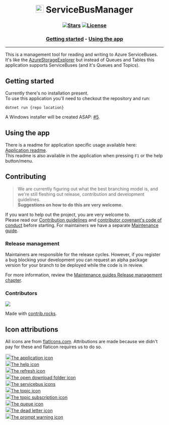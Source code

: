 [//]: # (Header)

[license-url]: /License.md#readme
[license-shield]: https://img.shields.io/badge/license-Apache--2.0-blue.svg?style=flat-square
[repo-stars-url]: https://github.com/Marvin-Brouwer/ServiceBusManager/stargazers
[repo-stars-shield]: https://img.shields.io/github/stars/Marvin-Brouwer/ServiceBusManager.svg?color=brightgreen&style=flat-square

<h1 align="center">
	<img src="/src/MarvinBrouwer.ServiceBusManager/Resources/app-icon.png" alt="logo" width="25" height="25" /> 
	ServiceBusManager
</h1>

<h3 align="center">

[![Stars][repo-stars-shield]][repo-stars-url] [![License][license-shield]][license-url]

</h3>

[//]: # (TOC)

<h3 align="center">

[Getting started](#getting-started) - [Using the app](#using-the-app)

</h3>
<hr/>

[//]: # (Document)

This is a management tool for reading and writing to Azure ServiceBuses.  
It's like the [AzureStorageExplorer](https://github.com/microsoft/AzureStorageExplorer#readme) but instead of Queues and Tables this application supports ServiceBuses (and it's Queues and Topics).  

## Getting started

Currently there's no installation present.  
To use this application you'll need to checkout the repository and run:  

```text
dotnet run {repo location}
```

A Windows installer will be created ASAP: [#5](https://github.com/Marvin-Brouwer/ServiceBusManager/issues/5).

## Using the app

There is a readme for application specific usage available here:  
[Application readme](./src//MarvinBrouwer.ServiceBusManager/Readme.md).  
This readme is also available in the application when pressing `F1` or the help button/menu.  

## Contributing

> We are currently figuring out what the best branching model is, and we're still fleshing out release, contribution and development guidelines.  
> **Suggestions on how to do this are very welcome.**  
  
If you want to help out the project, you are very welcome to.  
Please read our [Contribution guidelines](/docs/Contributing.md#readme) and [contributor covenant's code of conduct](https://www.contributor-covenant.org) before starting.
For maintainers we have a separate [Maintenance guide](/docs/Maintaining.md#readme).  

### Release management

Maintainers are responsible for the release cycles.
However, if you register a bug blocking your development you can request an alpha package version for your branch to be deployed while the code is in review.

For more information, review the [Maintenance guides Release management chapter](/docs/Maintaining.md#release-management).  

### Contributors

<a href="https://github.com/Marvin-Brouwer/ServiceBusManager/graphs/contributors">
  <img src="https://contrib.rocks/image?repo=Marvin-Brouwer/ServiceBusManager" />
</a>

Made with [contrib.rocks](https://contrib.rocks).


## Icon attributions

All icons are from [flatIcons.com](https://www.flaticon.com/free-icons). 
Attributions are made because we didn't pay for these and flaticon requires us to do so.  

<a href="https://www.flaticon.com/free-icon/unemployment_4840311">
	<img src="/src/MarvinBrouwer.ServiceBusManager/Resources/Icons/app-icon.png" alt="" width="18" height="18" class="icon"/>The application icon
</a><br/>
<a href="https://www.flaticon.com/free-icon/info_785822">
	<img src="/src/MarvinBrouwer.ServiceBusManager/Resources/Icons/info.png" alt="" width="18" height="18" class="icon"/>The help icon
</a><br/>
<a href="https://www.flaticon.com/premium-icon/refresh-button_2267901">
	<img src="/src/MarvinBrouwer.ServiceBusManager/Resources/Icons/refresh-button.png" alt="" width="18" height="18" class="icon"/>The refresh icon
</a><br/>
<a href="https://www.flaticon.com/premium-icon/open-folder_3735134">
	<img src="/src/MarvinBrouwer.ServiceBusManager/Resources/Icons/open-folder.png" alt="" width="18" height="18" class="icon"/>The open download folder icon
</a><br/>
<a href="https://www.flaticon.com/free-icon/hub_984448">
	<img src="/src/MarvinBrouwer.ServiceBusManager/Resources/Icons/servicebus.png" alt="" width="18" height="18" class="icon"/>The servicebus icons
</a><br/>
<a href="https://www.flaticon.com/premium-icon/book_2702096">
	<img src="/src/MarvinBrouwer.ServiceBusManager/Resources/Icons/topic.png" alt="" width="18" height="18" class="icon"/>The topic icon
</a><br/>
<a href="https://www.flaticon.com/premium-icon/open-book_2702154?related_id=2702154">
	<img src="/src/MarvinBrouwer.ServiceBusManager/Resources/Icons/topic-subscription.png" alt="" width="18" height="18" class="icon"/>The topic subscription icon
</a><br/>
<a href="https://www.flaticon.com/premium-icon/books_2702093">
	<img src="/src/MarvinBrouwer.ServiceBusManager/Resources/Icons/queue.png" alt="" width="18" height="18" class="icon"/>The queue icon
</a><br/>
<a href="https://www.flaticon.com/free-icon/books-stack-of-three_29302">
	<img src="/src/MarvinBrouwer.ServiceBusManager/Resources/Icons/dead-letter.png" alt="" width="18" height="18" class="icon"/>The dead letter icon
</a><br/>
<a href="https://www.flaticon.com/free-icon/warning_595067">
	<img src="/src/MarvinBrouwer.ServiceBusManager/Resources/Icons/warning.png" alt="" width="18" height="18" class="icon"/>The prompt warning icon
</a>
